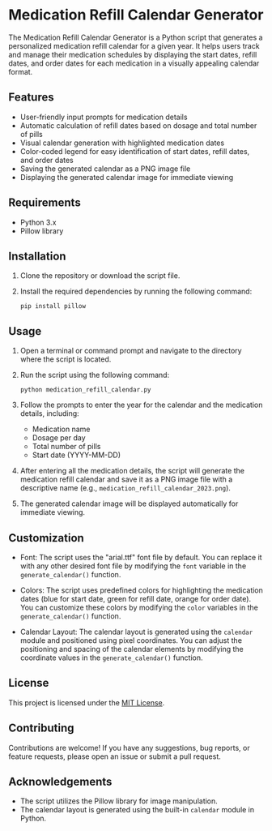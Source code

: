 # Medication Refill Calendar Generator

The Medication Refill Calendar Generator is a Python script that generates a personalized medication refill calendar for a given year. It helps users track and manage their medication schedules by displaying the start dates, refill dates, and order dates for each medication in a visually appealing calendar format.

## Features

- User-friendly input prompts for medication details
- Automatic calculation of refill dates based on dosage and total number of pills
- Visual calendar generation with highlighted medication dates
- Color-coded legend for easy identification of start dates, refill dates, and order dates
- Saving the generated calendar as a PNG image file
- Displaying the generated calendar image for immediate viewing

## Requirements

- Python 3.x
- Pillow library

## Installation

1. Clone the repository or download the script file.

2. Install the required dependencies by running the following command:
   ```
   pip install pillow
   ```

## Usage

1. Open a terminal or command prompt and navigate to the directory where the script is located.

2. Run the script using the following command:
   ```
   python medication_refill_calendar.py
   ```

3. Follow the prompts to enter the year for the calendar and the medication details, including:
   - Medication name
   - Dosage per day
   - Total number of pills
   - Start date (YYYY-MM-DD)

4. After entering all the medication details, the script will generate the medication refill calendar and save it as a PNG image file with a descriptive name (e.g., `medication_refill_calendar_2023.png`).

5. The generated calendar image will be displayed automatically for immediate viewing.

## Customization

- Font: The script uses the "arial.ttf" font file by default. You can replace it with any other desired font file by modifying the `font` variable in the `generate_calendar()` function.

- Colors: The script uses predefined colors for highlighting the medication dates (blue for start date, green for refill date, orange for order date). You can customize these colors by modifying the `color` variables in the `generate_calendar()` function.

- Calendar Layout: The calendar layout is generated using the `calendar` module and positioned using pixel coordinates. You can adjust the positioning and spacing of the calendar elements by modifying the coordinate values in the `generate_calendar()` function.

## License

This project is licensed under the [MIT License](LICENSE).

## Contributing

Contributions are welcome! If you have any suggestions, bug reports, or feature requests, please open an issue or submit a pull request.

## Acknowledgements

- The script utilizes the Pillow library for image manipulation.
- The calendar layout is generated using the built-in `calendar` module in Python.
